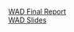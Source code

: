 <a href="Resource/WAD_Report_ITITDK21071_ITITIU21024.pdf">WAD Final Report</a> <br>
<a href="Resource/WAD_Slide_ITITDK21071_ITITIU21024.pdf">WAD Slides</a> <br>
